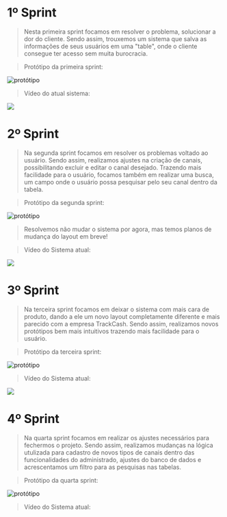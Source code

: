 # 1º Sprint
> Nesta primeira sprint focamos em resolver o problema, solucionar a dor do cliente. Sendo assim, trouxemos um sistema que salva as informações de seus usuários em uma "table", onde o cliente consegue ter acesso sem muita burocracia. 

> Protótipo da primeira sprint:

 <img src = "https://github.com/TechForce-ADS/Projeto_API_TrackCash/blob/main/imagens/prototipo/Visualizar%20canais.jpg" alt="protótipo" >

 > Vídeo do atual sistema: 

 <p align="">
  <img src="https://github.com/TechForce-ADS/Projeto_API_TrackCash/blob/main/imagens/prototipo/API.gif">
</p>
 

# 2º Sprint
> Na segunda sprint focamos em resolver os problemas voltado ao usuário. Sendo assim, realizamos ajustes na criação de canais, possibilitando excluir e editar o canal desejado. Trazendo mais facilidade para o usuário, focamos também em realizar uma busca, um campo onde o usuário possa pesquisar pelo seu canal dentro da tabela. 

> Protótipo da segunda sprint:

 <img src = "https://github.com/TechForce-ADS/Projeto_API_TrackCash/blob/main/imagens/prototipo/Visualizar%20canais.jpg" alt="protótipo" >

 > Resolvemos não mudar o sistema por agora, mas temos planos de mudança do layout em breve!

 > Vídeo do Sistema atual: 

 <p align="">
  <img src="https://github.com/TechForce-ADS/Projeto_API_TrackCash/blob/main/imagens/prototipo/Api2ºSEM-Video.gif">
</p>

# 3º Sprint
> Na terceira sprint focamos em deixar o sistema com mais cara de produto, dando a ele um novo layout completamente diferente e mais parecido com a empresa TrackCash. Sendo assim, realizamos novos protótipos bem mais intuitivos trazendo mais facilidade para o usuário. 

> Protótipo da terceira sprint:

 <img src = "https://github.com/TechForce-ADS/Projeto_API_TrackCash/blob/main/imagens/prototipo/tela1.jpeg" alt="protótipo" >

 > Vídeo do Sistema atual: 

 <p align="">
  <img src="https://github.com/TechForce-ADS/Projeto_API_TrackCash/blob/main/imagens/prototipo/API-3%C2%BA-Sprint_REC%20(1).gif">
</p>


# 4º Sprint
> Na quarta sprint focamos em realizar os ajustes necessários para fechermos o projeto. Sendo assim, realizamos mudanças na lógica utulizada para cadastro de novos tipos de canais dentro das funcionalidades do administrado, ajustes do banco de dados e acrescentamos um filtro para as pesquisas nas tabelas.

> Protótipo da quarta sprint:

 <img src = "https://github.com/TechForce-ADS/Projeto_API_TrackCash/blob/main/imagens/prototipo/tela1.jpeg" alt="protótipo" >

 > Vídeo do Sistema atual: 

 <p align="">
  <img src="">
</p>
 

 

